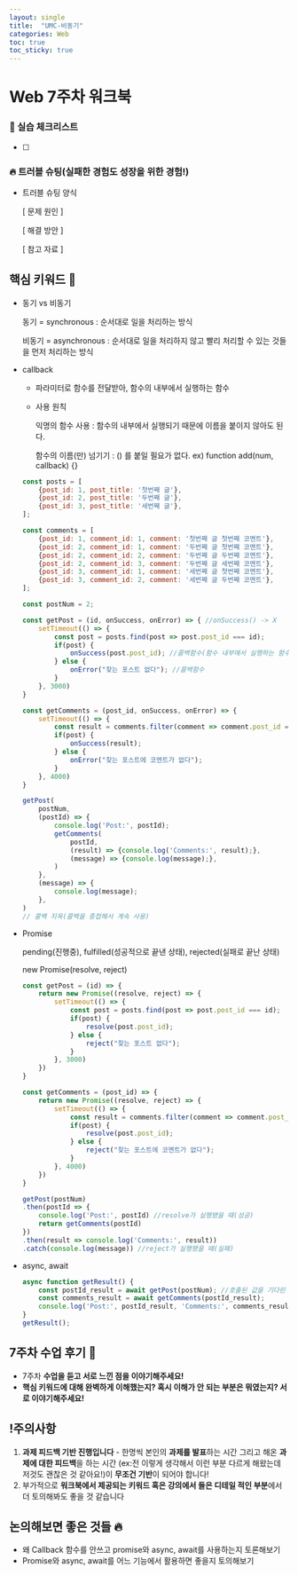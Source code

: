 ```yaml
---
layout: single
title:  "UMC-비동기"
categories: Web
toc: true
toc_sticky: true
---
```


# Web 7주차 워크북

### 📝 실습 체크리스트

- [ ]  

### 🔥 트러블 슈팅(실패한 경험도 성장을 위한 경험!)

- 트러블 슈팅 양식
    
    [ 문제 원인 ]
    
    [ 해결 방안 ] 
    
    [ 참고 자료 ]
    

## 핵심 키워드 🎯

- 동기 vs 비동기
    
    동기 = synchronous : 순서대로 일을 처리하는 방식
    
    비동기 = asynchronous : 순서대로 일을 처리하지 않고 빨리 처리할 수 있는 것들을 먼저 처리하는 방식
    
- callback
    - 파라미터로 함수를 전달받아, 함수의 내부에서 실행하는 함수
    - 사용 원칙
        
        익명의 함수 사용 : 함수의 내부에서 실행되기 때문에 이름을 붙이지 않아도 된다.
        
        함수의 이름(만) 넘기기 : () 를 붙일 필요가 없다. ex) function add(num, callback) {}
        
    
    ```jsx
    const posts = [
    	{post_id: 1, post_title: '첫번째 글'},
    	{post_id: 2, post_title: '두번째 글'},
    	{post_id: 3, post_title: '세번째 글'},
    ];
    
    const comments = [
    	{post_id: 1, comment_id: 1, comment: '첫번째 글 첫번째 코멘트'},
    	{post_id: 2, comment_id: 1, comment: '두번째 글 첫번째 코멘트'},
    	{post_id: 2, comment_id: 2, comment: '두번째 글 두번째 코멘트'},
    	{post_id: 2, comment_id: 3, comment: '두번째 글 세번째 코멘트'},
    	{post_id: 3, comment_id: 1, comment: '세번째 글 첫번째 코멘트'},
    	{post_id: 3, comment_id: 2, comment: '세번째 글 두번째 코멘트'},
    ];
    
    const postNum = 2;
    
    const getPost = (id, onSuccess, onError) => { //onSuccess() -> X
    	setTimeout(() => {
    		const post = posts.find(post => post.post_id === id);
    		if(post) {
    			onSuccess(post.post_id); //콜백함수(함수 내부에서 실행하는 함수)
    		} else {
    			onError("찾는 포스트 없다"); //콜백함수
    		}
    	}, 3000)
    }
    
    const getComments = (post_id, onSuccess, onError) => {
    	setTimeout(() => {
    		const result = comments.filter(comment => comment.post_id === post_id);
    		if(post) {
    			onSuccess(result);
    		} else {
    			onError("찾는 포스트에 코멘트가 없다");
    		}
    	}, 4000)
    }
    
    getPost(
    	postNum,
    	(postId) => {
    		console.log('Post:', postId);
    		getComments(
    			postId,
    			(result) => {console.log('Comments:', result);},
    			(message) => {console.log(message);},
    		)
    	}, 
    	(message) => {
    		console.log(message);
    	}, 
    )   
    // 콜백 지옥(콜백을 중첩해서 계속 사용)
    ```
    
- Promise
    
    pending(진행중), fulfilled(성공적으로 끝낸 상태), rejected(실패로 끝난 상태)
    
    new Promise(resolve, reject)
    
    ```jsx
    const getPost = (id) => { 
    	return new Promise((resolve, reject) => {
    		setTimeout(() => {
    			const post = posts.find(post => post.post_id === id);
    			if(post) {
    				resolve(post.post_id);
    			} else {
    				reject("찾는 포스트 없다"); 
    			}
    		}, 3000)
    	})
    }
    
    const getComments = (post_id) => {
    	return new Promise((resolve, reject) => {
    		setTimeout(() => {
    			const result = comments.filter(comment => comment.post_id === post_id);
    			if(post) {
    				resolve(post.post_id);
    			} else {
    				reject("찾는 포스트에 코멘트가 없다");
    			}
    		}, 4000)
    	})
    }
    
    getPost(postNum)
    .then(postId => {
    	console.log('Post:', postId) //resolve가 실행됐을 때(성공)
    	return getComments(postId)
    })
    .then(result => console.log('Comments:', result))
    .catch(console.log(message)) //reject가 실행됐을 때(실패)
    ```
    
- async, await
    
    ```jsx
    async function getResult() {
    	const postId_result = await getPost(postNum); //호출된 값을 기다린 후에 변수에 넣음
    	const comments_result = await getComments(postId_result);
    	console.log('Post:', postId_result, 'Comments:', comments_result);
    }
    getResult();
    ```
    

## 7주차 수업 후기 📢

- 7주차 **수업을 듣고 서로 느낀 점을 이야기해주세요!**
- **핵심 키워드에 대해 완벽하게 이해했는지? 혹시 이해가 안 되는 부분은 뭐였는지?
서로 이야기해주세요!**

## !주의사항

1. **과제 피드백 기반 진행입니다** - 한명씩 본인의 **과제를 발표**하는 시간 그리고 해온 **과제에 대한 피드백**을 하는 시간 (ex:전 이렇게 생각해서 이런 부분 다르게 해왔는데 저것도 괜찮은 것 같아요!)이 **무조건 기반**이 되어야 합니다!
2. 부가적으로 **워크북에서 제공되는 키워드 혹은 강의에서 들은 디테일 적인 부분**에서 더 토의해봐도 좋을 것 같습니다

## 논의해보면 좋은 것들 🔥

- 왜 Callback 함수를 안쓰고 promise와 async, await를 사용하는지 토론해보기
- Promise와 async, await를 어느 기능에서 활용하면 좋을지 토의해보기